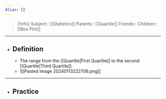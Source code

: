 ```yaml
---
Alias: []
---
```

> [!Info]
> Subject:: [[Statistics]]
> Parents:: [[Quartile]]
> Friends:: 
> Children:: [[Box Plot]]
---
- ## Definition
	- The range from the [[Quartile|First Quartile]] to the second [[Quartile|Third Quartile]].
	- ![[Pasted image 20240113222706.png]]
---
- ## Practice
